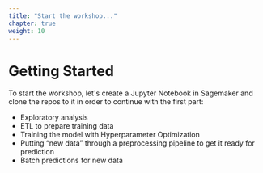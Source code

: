 ```yaml
---
title: "Start the workshop..."
chapter: true
weight: 10
---
```


# Getting Started
To start the workshop, let's create a Jupyter Notebook in Sagemaker and clone the repos to it in order to continue with the first part:

* Exploratory analysis
* ETL to prepare training data
* Training the model with Hyperparameter Optimization
* Putting “new data” through a preprocessing pipeline to get it ready for prediction
* Batch predictions for new data


